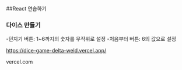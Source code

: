 ##React 연습하기
### 다이스 만들기
-던지기 버튼: 1~6까지의 숫자를 무작위로 설정
-처음부터 버튼: 6의 값으로 설정

https://dice-game-delta-weld.vercel.app/


vercel.com
